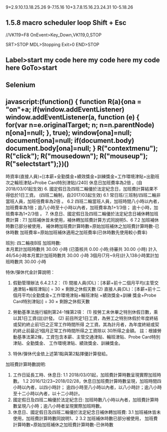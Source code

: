 9+2.9.10.13.18.25.26
9-7.15.16
10+3.7.8.15.16.23.24.31
10-5.18.26

1.5.8
macro scheduler loop
Shift + Esc
------------
//VK119=F8
OnEvent>Key_Down,VK119,0,STOP

SRT>STOP
  MDL>Stopping
  Exit>0
END>STOP


Label>start
  my code here
  my code here
  my code here
GoTo>start
-----------
Selenium
---------
javascript:(function() { function R(a){ona = "on"+a; if(window.addEventListener) window.addEventListener(a, function (e) { for(var n=e.originalTarget; n; n=n.parentNode) n[ona]=null; }, true); window[ona]=null; document[ona]=null; if(document.body) document.body[ona]=null; } R("contextmenu"); R("click"); R("mousedown"); R("mouseup"); R("selectstart");})()
----------

時資率(直接人員)=[(本薪+全勤獎金+績效獎金+訓練獎金+工作環境津貼+出勤班次之輪班津貼+Probe Card特別津貼)/240]
休息日加班費率為2倍 。(自2018/03/01起生效)
6. 國定假日及四班二輪優於法定紀念日，加班費計算結果不得低於1日工資。 (四班二輪制，自2017/03起生效)
6.1 常日班/三班制/四班二輪非當班人員，加班倍費率為2倍 。
6.2 四班二輪當班人員，加班時間八小時以內者，加班費率為1倍；逾八小時至十小時以內者，加班費率為1+1/3倍；
          逾十小時，加班費率為1+2/3倍 。
7. 休息日、國定假日及四班二輪優於法定紀念日補休轉加班費計算 :
 7.1 加班補休皆未使用，補休轉加班費計算方式同說明5、6
 7.2 加班補休時數已部分被使用，
          補休轉加班費計算時數=原始加班補休之加班費計算時數-已休時數
          加班費率=原始加班補休適用之加班費率(已休時數先使用較小費率)



班別:	四二輪夜B班
加班時數:	
本月累計加班時數共 30.00 小時
(已簽核共 0.00 小時;待審共 30.00 小時)
計入46/54小時本月累計加班時數共 30.00 小時
3個月(7月~9月)計入138小時累計加班時數共 30.00 小時



特休/彈休代金計算說明：
1. 假勤管理辦法 6.4.2.1.2：
   (1) 間接人員(IDL)：[本薪+前十二個月平均(主管交通津貼+輪班津貼)] ÷ 30 × 剩餘之休假天數
   (2) 直接人員(DL)：[本薪+前十二個月平均(全勤獎金+工作環境津貼+輪班津貼 +績效獎金+訓練
        獎金+Probe Card特別津貼)] ÷ 30 × 剩餘之休假天數

2. 勞動基準法施行細則第24-1條第2項：
    (1) 按勞工未休畢之特別休假日數，乘以其1日工資(註)計發。
   (2) 前目所定1日工資，為勞工之特別休假於年度終結或契約終止前1日之正常工作時間所得
        之工資。其為計月者，為年度終結或契約終止前最近1個月正常工作時間所得之工資除以
        30所得之金額。
    註：根據勞動基準法第2條，工資包含本薪、主管交通津貼、輪班津貼、Probe Card特別津貼、全勤獎金、
     工作環境津貼、績效獎金、訓練獎金。
3. 特休/彈休代金依上述第1點與第2點擇優計算發給。


加班費計算時數說明:

1. 工作日延長工時、休息日:
    1.1 2018/03/01起，加班費計算時數呈現實際加班時數。
    1.2 2016/12/23~2018/02/28，休息日加班費計算時數呈現，加班時間四小時以內者，以四小時計；
         逾四小時至八小時以內者，以八小時計；逾八小時至十二小時以內者，以十二小時計。
2. 國定假日及四班二輪優於法定紀念日:
    加班時數八小時以內者，加班費計算時數呈現八小時；逾八小時者呈現實際加班時數。
3. 休息日、國定假日及四班二輪優於法定紀念日補休轉加班費:
    3.1 加班補休皆未使用，加班費計算時數同說明1、2
    3.2 加班補休時數已部分被使用，
          加班費計算時數=原始加班補休之加班費計算時數-已休時數

